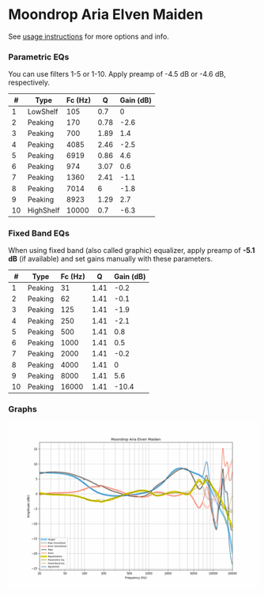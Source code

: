 # Moondrop Aria Elven Maiden
See [usage instructions](https://github.com/jaakkopasanen/AutoEq#usage) for more options and info.

### Parametric EQs
You can use filters 1-5 or 1-10. Apply preamp of -4.5 dB or -4.6 dB, respectively.

|   # | Type      |   Fc (Hz) |    Q |   Gain (dB) |
|-----|-----------|-----------|------|-------------|
|   1 | LowShelf  |       105 | 0.7  |         0   |
|   2 | Peaking   |       170 | 0.78 |        -2.6 |
|   3 | Peaking   |       700 | 1.89 |         1.4 |
|   4 | Peaking   |      4085 | 2.46 |        -2.5 |
|   5 | Peaking   |      6919 | 0.86 |         4.6 |
|   6 | Peaking   |       974 | 3.07 |         0.6 |
|   7 | Peaking   |      1360 | 2.41 |        -1.1 |
|   8 | Peaking   |      7014 | 6    |        -1.8 |
|   9 | Peaking   |      8923 | 1.29 |         2.7 |
|  10 | HighShelf |     10000 | 0.7  |        -6.3 |

### Fixed Band EQs
When using fixed band (also called graphic) equalizer, apply preamp of **-5.1 dB** (if available) and set gains manually with these parameters.

|   # | Type    |   Fc (Hz) |    Q |   Gain (dB) |
|-----|---------|-----------|------|-------------|
|   1 | Peaking |        31 | 1.41 |        -0.2 |
|   2 | Peaking |        62 | 1.41 |        -0.1 |
|   3 | Peaking |       125 | 1.41 |        -1.9 |
|   4 | Peaking |       250 | 1.41 |        -2.1 |
|   5 | Peaking |       500 | 1.41 |         0.8 |
|   6 | Peaking |      1000 | 1.41 |         0.5 |
|   7 | Peaking |      2000 | 1.41 |        -0.2 |
|   8 | Peaking |      4000 | 1.41 |         0   |
|   9 | Peaking |      8000 | 1.41 |         5.6 |
|  10 | Peaking |     16000 | 1.41 |       -10.4 |

### Graphs
![](./Moondrop%20Aria%20Elven%20Maiden.png)
